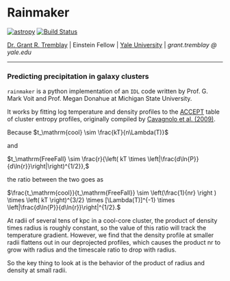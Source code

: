 # Rainmaker


[![astropy](http://img.shields.io/badge/powered%20by-AstroPy-orange.svg?style=flat)](http://www.astropy.org/)
[![Build Status](https://travis-ci.org/granttremblay/rainmaker.svg?branch=master)](https://travis-ci.org/granttremblay/rainmaker)

[Dr. Grant R. Tremblay](www.granttremblay.com) | Einstein Fellow | [Yale University](www.yale.edu) | *grant.tremblay @ yale.edu*
___
### Predicting precipitation in galaxy clusters
`rainmaker` is a python implementation of an `IDL` code written by Prof. G. Mark Voit and Prof. Megan Donahue at Michigan State University.

It works by fitting log temperature and density profiles to the [ACCEPT](http://www.pa.msu.edu/astro/MC2/accept/) table of cluster entropy profiles, originally compiled by [Cavagnolo et al. (2009)](https://ui.adsabs.harvard.edu/?#abs/2009ApJS..182...12C).

Because
$t_\mathrm{cool} \sim \frac{kT}{n\Lambda(T)}$

and

$t_\mathrm{FreeFall} \sim \frac{r}{\left( kT \times \left|\frac{d\ln{P}}{d\ln{r}}\right|\right)^{1/2}},$

the ratio between the two goes as

$\frac{t_\mathrm{cool}}{t_\mathrm{FreeFall}} \sim \left(\frac{1}{nr} \right ) \times \left( kT \right)^{3/2} \times [\Lambda(T)]^{-1} \times \left|\frac{d\ln{P}}{d\ln{r}}\right|^{1/2}.$

At radii of several tens of kpc in a cool-core cluster,
the product of density times radius is roughly constant,
so the value of this ratio will track the temperature gradient.
However, we find that the density profile at smaller radii flattens
out in our deprojected profiles, which causes the product nr to
grow with radius and the timescale ratio to drop with radius.

So the key thing to look at is the behavior of the product of
radius and density at small radii.
